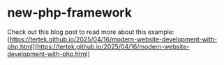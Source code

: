 # new-php-framework

Check out this blog post to read more about this example: [https://tertek.github.io/2025/04/16/modern-website-development-with-php.html](https://tertek.github.io/2025/04/16/modern-website-development-with-php.html)